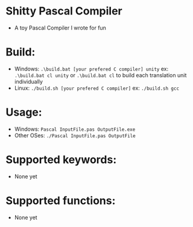 # Shitty Pascal Compiler
- A toy Pascal Compiler I wrote for fun

# Build:
- Windows: `.\build.bat [your prefered C compiler] unity`
    ex:    `.\build.bat cl unity` or `.\build.bat cl` to build each translation unit individually
- Linux:   `./build.sh [your prefered C compiler]`
    ex:    `./build.sh gcc`

# Usage:
- Windows: `Pascal InputFile.pas OutputFile.exe`
- Other OSes: `./Pascal InputFile.pas OutputFile`

# Supported keywords:
- None yet

# Supported functions:
- None yet



